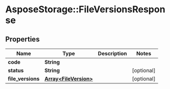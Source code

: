 # AsposeStorage::FileVersionsResponse

## Properties
Name | Type | Description | Notes
------------ | ------------- | ------------- | -------------
**code** | **String** |  | 
**status** | **String** |  | [optional] 
**file_versions** | [**Array&lt;FileVersion&gt;**](FileVersion.md) |  | [optional] 


